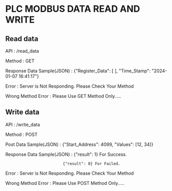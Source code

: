 # PLC MODBUS DATA READ AND WRITE


## Read data

API : /read_data

Method : GET

Response Data Sample(JSON) : {"Register_Data": [  ], "Time_Stamp": "2024-01-07 16:41:17"} 

Error : Server is Not Responding. Please Check Your Method

Wrong Method Error : Please Use GET Method Only.....


## Write data

API : /write_data

Method : POST

Post Data Sample(JSON) : {"Start_Address": 4099, "Values": [12, 34]}

Response Data Sample(JSON) : {"result": 1} For Success.
                             
                             {"result": 0} For Failed.


Error : Server is Not Responding. Please Check Your Method

Wrong Method Error : Please Use POST Method Only.....

